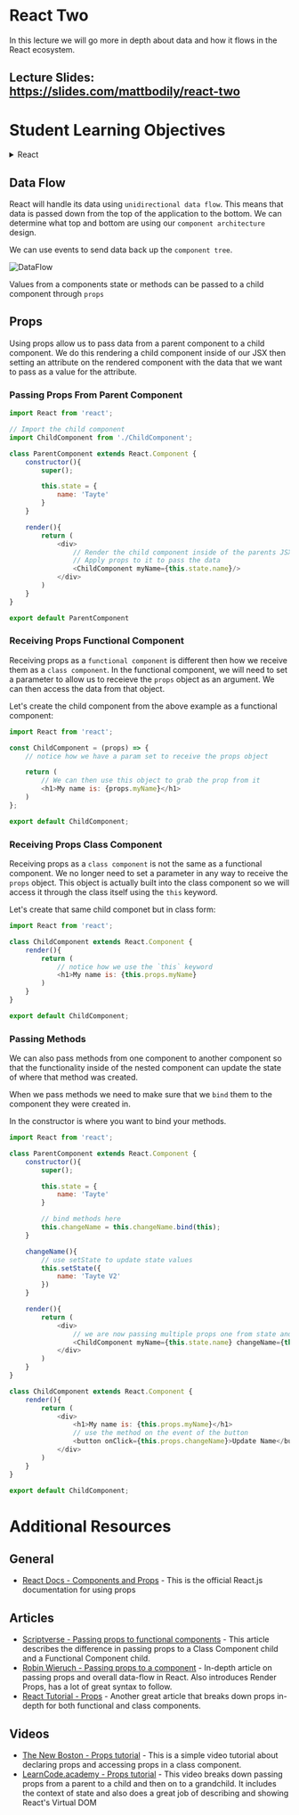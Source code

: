 # React Two

In this lecture we will go more in depth about data and how it flows in the React ecosystem.

## Lecture Slides: https://slides.com/mattbodily/react-two

# Student Learning Objectives

<details>
    <summary>React</summary>
    <ul>
        <li>Student can pass hard coded data via props</li>
        <li>Student can pass data from state via props</li>
        <li>Student can pass functions via props</li>
        <li>Student can bind functions</li>
        <li>Student understands they need to bind any function passed as a prop</li>
        <li>Student can access this.props in a child to get data from the parent</li>
        <li>Student can invoke a function from a parent that was passed via props</li>
        <li>Student can pass data back to a parent via a props function</li>
    </ul>
</details>

## Data Flow

React will handle its data using `unidirectional data flow`. This means that data is passed down from the top of the application to the bottom. We can determine what top and bottom are using our `component architecture` design.

We can use events to send data back up the `component tree`.

![DataFlow](images/dataflow.png)

Values from a components state or methods can be passed to a child component through `props`

## Props

Using props allow us to pass data from a parent component to a child component. We do this rendering a child component inside of our JSX then setting an attribute on the rendered component with the data that we want to pass as a value for the attribute.

### Passing Props From Parent Component

```javascript
import React from 'react';

// Import the child component
import ChildComponent from './ChildComponent';

class ParentComponent extends React.Component {
    constructor(){
        super();

        this.state = {
            name: 'Tayte'
        }
    }

    render(){
        return (
            <div>
                // Render the child component inside of the parents JSX
                // Apply props to it to pass the data
                <ChildComponent myName={this.state.name}/>
            </div>
        )
    }
}

export default ParentComponent
```

### Receiving Props Functional Component

Receiving props as a `functional component` is different then how we receive them as a `class component`. In the functional component, we will need to set a parameter to allow us to receieve the `props` object as an argument. We can then access the data from that object.

Let's create the child component from the above example as a functional component:

```javascript
import React from 'react';

const ChildComponent = (props) => {
    // notice how we have a param set to receive the props object

    return (
        // We can then use this object to grab the prop from it
        <h1>My name is: {props.myName}</h1>
    )
};

export default ChildComponent;
```

### Receiving Props Class Component

Receiving props as a `class component` is not the same as a functional component. We no longer need to set a parameter in any way to receive the `props` object. This object is actually built into the class component so we will access it through the class itself using the `this` keyword.

Let's create that same child componet but in class form:

```javascript
import React from 'react';

class ChildComponent extends React.Component {
    render(){
        return (
            // notice how we use the `this` keyword
            <h1>My name is: {this.props.myName}
        )
    }
}

export default ChildComponent;
```

### Passing Methods

We can also pass methods from one component to another component so that the functionality inside of the nested component can update the state of where that method was created.

When we pass methods we need to make sure that we `bind` them to the component they were created in.

In the constructor is where you want to bind your methods.

```javascript
import React from 'react';

class ParentComponent extends React.Component {
    constructor(){
        super();

        this.state = {
            name: 'Tayte'
        }

        // bind methods here
        this.changeName = this.changeName.bind(this);
    }

    changeName(){
        // use setState to update state values
        this.setState({
            name: 'Tayte V2'
        })
    }

    render(){
        return (
            <div>
                // we are now passing multiple props one from state and the other the method to update the state
                <ChildComponent myName={this.state.name} changeName={this.changeName}/>
            </div>
        )
    }
}

class ChildComponent extends React.Component {
    render(){
        return (
            <div>
                <h1>My name is: {this.props.myName}</h1>
                // use the method on the event of the button
                <button onClick={this.props.changeName}>Update Name</button>
            </div>
        )
    }
}

export default ChildComponent;
```
# Additional Resources

## General
- [React Docs - Components and Props](https://reactjs.org/docs/components-and-props.html) - This is the official React.js documentation for using props

## Articles
- [Scriptverse - Passing props to functional components](https://scriptverse.academy/tutorials/reactjs-pass-props-to-functional-component.html) - This article describes the difference in passing props to a Class Component child and a Functional Component child.
- [Robin Wieruch - Passing props to a component](https://www.robinwieruch.de/react-pass-props-to-component) - In-depth article on passing props and overall data-flow in React. Also introduces Render Props, has a lot of great syntax to follow. 
- [React Tutorial - Props](http://www.reactjstutorial.net/props.html) - Another great article that breaks down props in-depth for both functional and class components.

## Videos
- [The New Boston - Props tutorial](https://www.youtube.com/watch?v=i1PLMgtG5Qo) - This is a simple video tutorial about declaring props and accessing props in a class component.
- [LearnCode.academy - Props tutorial](https://www.youtube.com/watch?v=qh3dYM6Keuw) - This video breaks down passing props from a parent to a child and then on to a grandchild. It includes the context of state and also does a great job of describing and showing React's Virtual DOM

